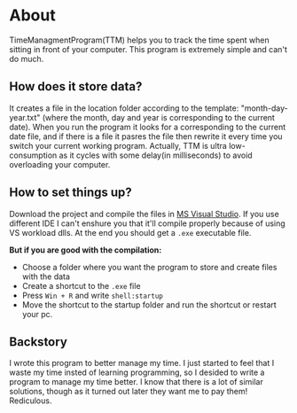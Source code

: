 # About 
TimeManagmentProgram(TTM) helps you to track the time spent when sitting in front of your computer. This program is extremely simple and can't do much.
## How does it store data?
It creates a file in the location folder according to the template: "month-day-year.txt" (where the month, day and year is corresponding to the current date). When you run the program it looks for a corresponding to the current date file, and if there is a file it pasres the file then rewrite it every time you switch your current working program. Actually, TTM is ultra low-consumption as it cycles with some delay(in milliseconds) to avoid overloading your computer.

## How to set things up?
Download the project and compile the files in [MS Visual Studio](https://visualstudio.microsoft.com). If you use different IDE I can't enshure you that it'll compile properly because of using VS workload dlls. At the end you should get a `.exe` executable file. 

**But if you are good with the compilation:**
 - Choose a folder where you want the program to store and create files with the data
 - Create a shortcut to the `.exe` file 
 - Press `Win + R` and write `shell:startup`
 - Move the shortcut to the startup folder and run the shortcut or restart your pc.
## Backstory
I wrote this program to better manage my time. I just started to feel that I waste my time insted of learning programming, so I desided to write a program to manage my time better. I know that there is a lot of similar solutions, though as it turned out later they want me to pay them! Rediculous. 

